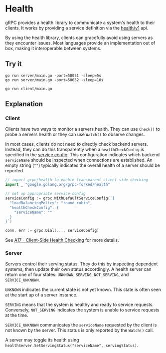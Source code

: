 # Health

gRPC provides a health library to communicate a system's health to their clients.
It works by providing a service definition via the [health/v1](https://github.com/grpc/grpc-proto/blob/master/grpc/health/v1/health.proto) api.

By using the health library, clients can gracefully avoid using servers as they encounter issues. 
Most languages provide an implementation out of box, making it interoperable between systems.

## Try it

```
go run server/main.go -port=50051 -sleep=5s
go run server/main.go -port=50052 -sleep=10s
```

```
go run client/main.go
```

## Explanation

### Client

Clients have two ways to monitor a servers health.
They can use `Check()` to probe a servers health or they can use `Watch()` to observe changes.

In most cases, clients do not need to directly check backend servers.
Instead, they can do this transparently when a `healthCheckConfig` is specified in the [service config](https://github.com/grpc/proposal/blob/master/A17-client-side-health-checking.md#service-config-changes).
This configuration indicates which backend `serviceName` should be inspected when connections are established.
An empty string (`""`) typically indicates the overall health of a server should be reported.

```go
// import grpc/health to enable transparent client side checking 
import _ "google.golang.org/grpc-forked/health"

// set up appropriate service config
serviceConfig := grpc.WithDefaultServiceConfig(`{
  "loadBalancingPolicy": "round_robin",
  "healthCheckConfig": {
    "serviceName": ""
  }
}`)

conn, err := grpc.Dial(..., serviceConfig)
```

See [A17 - Client-Side Health Checking](https://github.com/grpc/proposal/blob/master/A17-client-side-health-checking.md) for more details.

### Server

Servers control their serving status.
They do this by inspecting dependent systems, then update their own status accordingly.
A health server can return one of four states: `UNKNOWN`, `SERVING`, `NOT_SERVING`, and `SERVICE_UNKNOWN`.

`UNKNOWN` indicates the current state is not yet known.
This state is often seen at the start up of a server instance.

`SERVING` means that the system is healthy and ready to service requests.
Conversely, `NOT_SERVING` indicates the system is unable to service requests at the time.

`SERVICE_UNKNOWN` communicates the `serviceName` requested by the client is not known by the server.
This status is only reported by the `Watch()` call. 

A server may toggle its health using `healthServer.SetServingStatus("serviceName", servingStatus)`.
